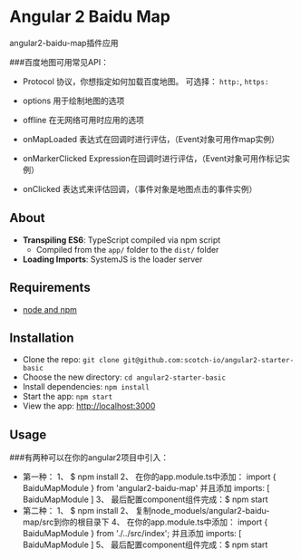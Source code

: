 # Angular 2 Baidu Map

angular2-baidu-map插件应用

###百度地图可用常见API：

- Protocol            协议，你想指定如何加载百度地图。 可选择： <code  >http:</code>, <code  >https:</code>
- options           用于绘制地图的选项

- offline               在无网络可用时应用的选项
- onMapLoaded           表达式在回调时进行评估，（Event对象可用作map实例）
- onMarkerClicked       Expression在回调时进行评估，（Event对象可用作标记实例）
- onClicked         表达式来评估回调，（事件对象是地图点击的事件实例）

## About

- **Transpiling ES6**: TypeScript compiled via npm script
    + Compiled from the `app/` folder to the `dist/` folder
- **Loading Imports**: SystemJS is the loader server

## Requirements

- [node and npm](https://nodejs.org)

## Installation

- Clone the repo: `git clone git@github.com:scotch-io/angular2-starter-basic`
- Choose the new directory: `cd angular2-starter-basic`
- Install dependencies: `npm install`
- Start the app: `npm start`
- View the app: <http://localhost:3000>

## Usage

###有两种可以在你的angular2项目中引入：
- 第一种：
1、 $ npm install
2、 在你的app.module.ts中添加：
        import { BaiduMapModule } from 'angular2-baidu-map'
        并且添加
        imports: [ BaiduMapModule ]
3、 最后配置component组件完成：$ npm start 
- 第二种：
1、 $ npm install
2、 复制node_moduels/angular2-baidu-map/src到你的根目录下
4、 在你的app.module.ts中添加：
        import { BaiduMapModule } from './../src/index';
        并且添加
        imports: [ BaiduMapModule ]
5、 最后配置component组件完成：$ npm start 